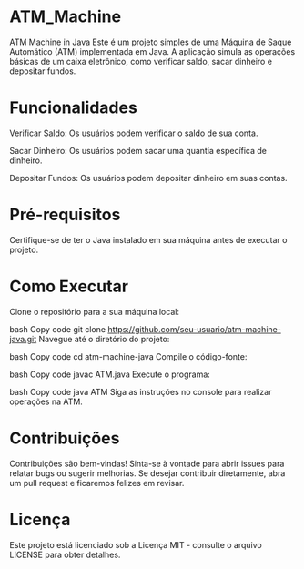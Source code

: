 # ATM_Machine
ATM Machine in Java
Este é um projeto simples de uma Máquina de Saque Automático (ATM) implementada em Java. A aplicação simula as operações básicas de um caixa eletrônico, como verificar saldo, sacar dinheiro e depositar fundos.

# Funcionalidades
Verificar Saldo: Os usuários podem verificar o saldo de sua conta.

Sacar Dinheiro: Os usuários podem sacar uma quantia específica de dinheiro.

Depositar Fundos: Os usuários podem depositar dinheiro em suas contas.


# Pré-requisitos
Certifique-se de ter o Java instalado em sua máquina antes de executar o projeto.

# Como Executar
Clone o repositório para a sua máquina local:

bash
Copy code
git clone https://github.com/seu-usuario/atm-machine-java.git
Navegue até o diretório do projeto:

bash
Copy code
cd atm-machine-java
Compile o código-fonte:

bash
Copy code
javac ATM.java
Execute o programa:

bash
Copy code
java ATM
Siga as instruções no console para realizar operações na ATM.

# Contribuições
Contribuições são bem-vindas! Sinta-se à vontade para abrir issues para relatar bugs ou sugerir melhorias. Se desejar contribuir diretamente, abra um pull request e ficaremos felizes em revisar.

# Licença
Este projeto está licenciado sob a Licença MIT - consulte o arquivo LICENSE para obter detalhes.


